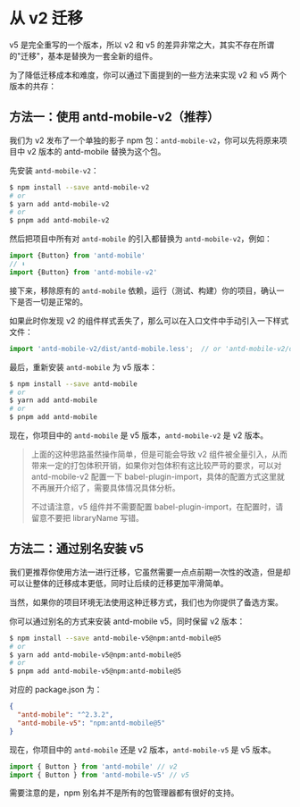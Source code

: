 # 从 v2 迁移

v5 是完全重写的一个版本，所以 v2 和 v5 的差异非常之大，其实不存在所谓的"迁移"，基本是替换为一套全新的组件。

为了降低迁移成本和难度，你可以通过下面提到的一些方法来实现 v2 和 v5 两个版本的共存：

## 方法一：使用 antd-mobile-v2（推荐）

我们为 v2 发布了一个单独的影子 npm 包：`antd-mobile-v2`，你可以先将原来项目中 v2 版本的 antd-mobile 替换为这个包。

先安装 `antd-mobile-v2`：

```bash
$ npm install --save antd-mobile-v2
# or
$ yarn add antd-mobile-v2
# or
$ pnpm add antd-mobile-v2
```

然后把项目中所有对 `antd-mobile` 的引入都替换为 `antd-mobile-v2`，例如：

```jsx
import {Button} from 'antd-mobile'
// ⬇️
import {Button} from 'antd-mobile-v2'
```

接下来，移除原有的 `antd-mobile` 依赖，运行（测试、构建）你的项目，确认一下是否一切是正常的。

如果此时你发现 v2 的组件样式丢失了，那么可以在入口文件中手动引入一下样式文件：

```js
import 'antd-mobile-v2/dist/antd-mobile.less';  // or 'antd-mobile-v2/dist/antd-mobile.css'
```

最后，重新安装 `antd-mobile` 为 v5 版本：

```bash
$ npm install --save antd-mobile
# or
$ yarn add antd-mobile
# or
$ pnpm add antd-mobile
```

现在，你项目中的 `antd-mobile` 是 v5 版本，`antd-mobile-v2` 是 v2 版本。

> 上面的这种思路虽然操作简单，但是可能会导致 v2 组件被全量引入，从而带来一定的打包体积开销，如果你对包体积有这比较严苛的要求，可以对 antd-mobile-v2 配置一下 babel-plugin-import，具体的配置方式这里就不再展开介绍了，需要具体情况具体分析。
>
> 不过请注意，v5 组件并不需要配置 babel-plugin-import，在配置时，请留意不要把 libraryName 写错。

## 方法二：通过别名安装 v5

我们更推荐你使用方法一进行迁移，它虽然需要一点点前期一次性的改造，但是却可以让整体的迁移成本更低，同时让后续的迁移更加平滑简单。

当然，如果你的项目环境无法使用这种迁移方式，我们也为你提供了备选方案。

你可以通过别名的方式来安装 antd-mobile v5，同时保留 v2 版本：

```bash
$ npm install --save antd-mobile-v5@npm:antd-mobile@5
# or
$ yarn add antd-mobile-v5@npm:antd-mobile@5
# or
$ pnpm add antd-mobile-v5@npm:antd-mobile@5
```

对应的 package.json 为：

```json
{
  "antd-mobile": "^2.3.2",
  "antd-mobile-v5": "npm:antd-mobile@5"
}
```

现在，你项目中的 `antd-mobile` 还是 v2 版本，`antd-mobile-v5` 是 v5 版本。

```js
import { Button } from 'antd-mobile' // v2
import { Button } from 'antd-mobile-v5' // v5
```

需要注意的是，npm 别名并不是所有的包管理器都有很好的支持。
